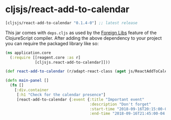 # cljsjs/react-add-to-calendar

[](dependency)
```clojure
[cljsjs/react-add-to-calendar "0.1.4-0"] ;; latest release
```
[](/dependency)

This jar comes with `deps.cljs` as used by the [Foreign Libs][flibs] feature
of the ClojureScript compiler. After adding the above dependency to your project
you can require the packaged library like so:

```clojure
(ns application.core
  (:require [[reagent.core :as r]
             [cljsjs.react-add-to-calendar]]))

(def react-add-to-calendar (r/adapt-react-class (aget js/ReactAddToCalendar "default")))

(defn main-panel []
  (fn []
    [:div.container
     [:h1 "Check for the calendar presence"]
     [react-add-to-calendar {:event {:title "Important event"
                                     :description "Don't forget"
                                     :start-time "2018-09-16T20:15:00-04:00"
                                     :end-time "2018-09-16T21:45:00-04:00"}}]]))
```

[flibs]: https://clojurescript.org/reference/packaging-foreign-deps
